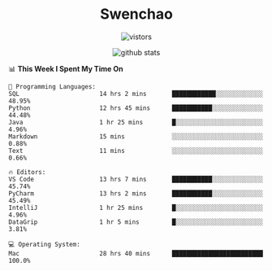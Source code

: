 <h1 align="center">Swenchao</h3>

<p align="center">
  <img src="https://visitor-badge.glitch.me/badge?page_id=Swenchao" alt="vistors" />
</p>

<p align="center">
  <img src="https://github-readme-stats.vercel.app/api?username=Swenchao&count_private=true&show_icons=true&theme=vue-dark&hide_title=true" alt="github stats" />
</p>

<!--START_SECTION:waka-->
📊 **This Week I Spent My Time On** 

```text
💬 Programming Languages: 
SQL                      14 hrs 2 mins       ████████████░░░░░░░░░░░░░   48.95% 
Python                   12 hrs 45 mins      ███████████░░░░░░░░░░░░░░   44.48% 
Java                     1 hr 25 mins        █░░░░░░░░░░░░░░░░░░░░░░░░   4.96% 
Markdown                 15 mins             ░░░░░░░░░░░░░░░░░░░░░░░░░   0.88% 
Text                     11 mins             ░░░░░░░░░░░░░░░░░░░░░░░░░   0.66%

🔥 Editors: 
VS Code                  13 hrs 7 mins       ███████████░░░░░░░░░░░░░░   45.74% 
PyCharm                  13 hrs 2 mins       ███████████░░░░░░░░░░░░░░   45.49% 
IntelliJ                 1 hr 25 mins        █░░░░░░░░░░░░░░░░░░░░░░░░   4.96% 
DataGrip                 1 hr 5 mins         █░░░░░░░░░░░░░░░░░░░░░░░░   3.81%

💻 Operating System: 
Mac                      28 hrs 40 mins      █████████████████████████   100.0%

```


<!--END_SECTION:waka-->

